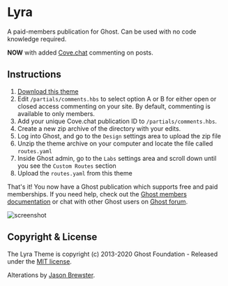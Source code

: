 # Lyra

A paid-members publication for Ghost. Can be used with no code knowledge required.

**NOW** with added [Cove.chat](https://cove.chat/) commenting on posts.

## Instructions

1. [Download this theme](https://github.com/jdbrew/Lyra/archive/master.zip)
2. Edit `/partials/comments.hbs` to select option A or B for either open or closed access commenting on your site. By default, commenting is available to only members.
3. Add your unique Cove.chat publication ID to `/partials/comments.hbs`.
4. Create a new zip archive of the directory with your edits.
5. Log into Ghost, and go to the `Design` settings area to upload the zip file
6. Unzip the theme archive on your computer and locate the file called `routes.yaml`
7. Inside Ghost admin, go to the `Labs` settings area and scroll down until you see the `Custom Routes` section
8. Upload the `routes.yaml` from this theme

That's it! You now have a Ghost publication which supports free and paid memberships. If you need help, check out the <a href="https://ghost.org/docs/members/">Ghost members documentation</a> or chat with other Ghost users on <a href="https://forum.ghost.org">Ghost forum</a>.

![screenshot](https://user-images.githubusercontent.com/120485/67228748-1fdd1400-f464-11e9-921f-ecbf5f412ed5.png)

## Copyright & License

The Lyra Theme is copyright (c) 2013-2020 Ghost Foundation - Released under the [MIT license](LICENSE).

Alterations by [Jason Brewster](https://github.com/jdbrew).
